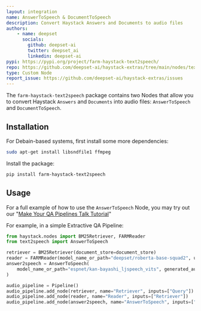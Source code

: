 ```yaml
---
layout: integration
name: AnswerToSpeech & DocumentToSpeech
description: Convert Haystack Answers and Documents to audio files
authors:
    - name: deepset
      socials:
        github: deepset-ai
        twitter: deepset_ai
        linkedin: deepset-ai
pypi: https://pypi.org/project/farm-haystack-text2speech/
repo: https://github.com/deepset-ai/haystack-extras/tree/main/nodes/text2speech
type: Custom Node
report_issue: https://github.com/deepset-ai/haystack-extras/issues
---
```


The `farm-haystack-text2speech` package contains two Nodes that allow you to convert Haystack `Answers` and `Documents` into audio files: `AnswerToSpeech` and `DocumentToSpeech`.

## Installation

For Debain-based systems, first install some more dependencies:
```bash
sudo apt-get install libsndfile1 ffmpeg
```

Install the package:
```bash
pip install farm-haystack-text2speech
```

## Usage

For a full example of how to use the `AnswerToSpeech` Node, you may try out our "[Make Your QA Pipelines Talk Tutorial](https://haystack.deepset.ai/tutorials/17_audio)"

For example, in a simple Extractive QA Pipeline:

```python
from haystack.nodes import BM25Retriever, FARMReader
from text2speech import AnswerToSpeech

retriever = BM25Retriever(document_store=document_store)
reader = FARMReader(model_name_or_path="deepset/roberta-base-squad2", use_gpu=True)
answer2speech = AnswerToSpeech(
    model_name_or_path="espnet/kan-bayashi_ljspeech_vits", generated_audio_dir=Path("./audio_answers")
)

audio_pipeline = Pipeline()
audio_pipeline.add_node(retriever, name="Retriever", inputs=["Query"])
audio_pipeline.add_node(reader, name="Reader", inputs=["Retriever"])
audio_pipeline.add_node(answer2speech, name="AnswerToSpeech", inputs=["Reader"])
```
